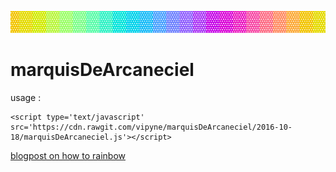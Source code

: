 ![new alt](https://github.com/vipyne/marquisDeArcaneciel/blob/master/gif-of-marquee.gif)

# marquisDeArcaneciel

usage :
```
<script type='text/javascript' src='https://cdn.rawgit.com/vipyne/marquisDeArcaneciel/2016-10-18/marquisDeArcaneciel.js'></script>
```
[blogpost on how to rainbow](http://vipyne.tumblr.com/post/151985525945/math-doesnt-phase-me)
